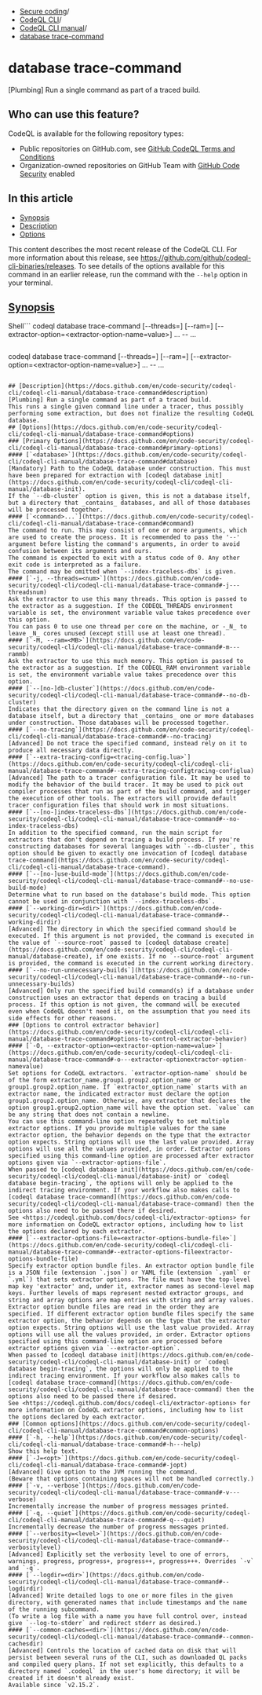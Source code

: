   * [Secure coding](https://docs.github.com/en/code-security "Secure coding")/
  * [CodeQL CLI](https://docs.github.com/en/code-security/codeql-cli "CodeQL CLI")/
  * [CodeQL CLI manual](https://docs.github.com/en/code-security/codeql-cli/codeql-cli-manual "CodeQL CLI manual")/
  * [database trace-command](https://docs.github.com/en/code-security/codeql-cli/codeql-cli-manual/database-trace-command "database trace-command")


# database trace-command
[Plumbing] Run a single command as part of a traced build.
## Who can use this feature?
CodeQL is available for the following repository types:
  * Public repositories on GitHub.com, see [GitHub CodeQL Terms and Conditions](https://github.com/github/codeql-cli-binaries/blob/main/LICENSE.md)
  * Organization-owned repositories on GitHub Team with [GitHub Code Security](https://docs.github.com/en/get-started/learning-about-github/about-github-advanced-security) enabled


## In this article
  * [Synopsis](https://docs.github.com/en/code-security/codeql-cli/codeql-cli-manual/database-trace-command#synopsis)
  * [Description](https://docs.github.com/en/code-security/codeql-cli/codeql-cli-manual/database-trace-command#description)
  * [Options](https://docs.github.com/en/code-security/codeql-cli/codeql-cli-manual/database-trace-command#options)


This content describes the most recent release of the CodeQL CLI. For more information about this release, see <https://github.com/github/codeql-cli-binaries/releases>.
To see details of the options available for this command in an earlier release, run the command with the `--help` option in your terminal.
## [Synopsis](https://docs.github.com/en/code-security/codeql-cli/codeql-cli-manual/database-trace-command#synopsis)
Shell```
codeql database trace-command [--threads=<num>] [--ram=<MB>] [--extractor-option=<extractor-option-name=value>] <options>... -- <database> <command>...

```
```
codeql database trace-command [--threads=<num>] [--ram=<MB>] [--extractor-option=<extractor-option-name=value>] <options>... -- <database> <command>...

```

## [Description](https://docs.github.com/en/code-security/codeql-cli/codeql-cli-manual/database-trace-command#description)
[Plumbing] Run a single command as part of a traced build.
This runs a single given command line under a tracer, thus possibly performing some extraction, but does not finalize the resulting CodeQL database.
## [Options](https://docs.github.com/en/code-security/codeql-cli/codeql-cli-manual/database-trace-command#options)
### [Primary Options](https://docs.github.com/en/code-security/codeql-cli/codeql-cli-manual/database-trace-command#primary-options)
#### [`<database>`](https://docs.github.com/en/code-security/codeql-cli/codeql-cli-manual/database-trace-command#database)
[Mandatory] Path to the CodeQL database under construction. This must have been prepared for extraction with [codeql database init](https://docs.github.com/en/code-security/codeql-cli/codeql-cli-manual/database-init).
If the `--db-cluster` option is given, this is not a database itself, but a directory that _contains_ databases, and all of those databases will be processed together.
#### [`<command>...`](https://docs.github.com/en/code-security/codeql-cli/codeql-cli-manual/database-trace-command#command)
The command to run. This may consist of one or more arguments, which are used to create the process. It is recommended to pass the '--' argument before listing the command's arguments, in order to avoid confusion between its arguments and ours.
The command is expected to exit with a status code of 0. Any other exit code is interpreted as a failure.
The command may be omitted when `--index-traceless-dbs` is given.
#### [`-j, --threads=<num>`](https://docs.github.com/en/code-security/codeql-cli/codeql-cli-manual/database-trace-command#-j---threadsnum)
Ask the extractor to use this many threads. This option is passed to the extractor as a suggestion. If the CODEQL_THREADS environment variable is set, the environment variable value takes precedence over this option.
You can pass 0 to use one thread per core on the machine, or -_N_ to leave _N_ cores unused (except still use at least one thread).
#### [`-M, --ram=<MB>`](https://docs.github.com/en/code-security/codeql-cli/codeql-cli-manual/database-trace-command#-m---rammb)
Ask the extractor to use this much memory. This option is passed to the extractor as a suggestion. If the CODEQL_RAM environment variable is set, the environment variable value takes precedence over this option.
#### [`--[no-]db-cluster`](https://docs.github.com/en/code-security/codeql-cli/codeql-cli-manual/database-trace-command#--no-db-cluster)
Indicates that the directory given on the command line is not a database itself, but a directory that _contains_ one or more databases under construction. Those databases will be processed together.
#### [`--no-tracing`](https://docs.github.com/en/code-security/codeql-cli/codeql-cli-manual/database-trace-command#--no-tracing)
[Advanced] Do not trace the specified command, instead rely on it to produce all necessary data directly.
#### [`--extra-tracing-config=<tracing-config.lua>`](https://docs.github.com/en/code-security/codeql-cli/codeql-cli-manual/database-trace-command#--extra-tracing-configtracing-configlua)
[Advanced] The path to a tracer configuration file. It may be used to modify the behavior of the build tracer. It may be used to pick out compiler processes that run as part of the build command, and trigger the execution of other tools. The extractors will provide default tracer configuration files that should work in most situations.
#### [`--[no-]index-traceless-dbs`](https://docs.github.com/en/code-security/codeql-cli/codeql-cli-manual/database-trace-command#--no-index-traceless-dbs)
In addition to the specified command, run the main script for extractors that don't depend on tracing a build process. If you're constructing databases for several languages with `--db-cluster`, this option should be given to exactly one invocation of [codeql database trace-command](https://docs.github.com/en/code-security/codeql-cli/codeql-cli-manual/database-trace-command).
#### [`--[no-]use-build-mode`](https://docs.github.com/en/code-security/codeql-cli/codeql-cli-manual/database-trace-command#--no-use-build-mode)
Determine what to run based on the database's build mode. This option cannot be used in conjunction with `--index-traceless-dbs`.
#### [`--working-dir=<dir>`](https://docs.github.com/en/code-security/codeql-cli/codeql-cli-manual/database-trace-command#--working-dirdir)
[Advanced] The directory in which the specified command should be executed. If this argument is not provided, the command is executed in the value of `--source-root` passed to [codeql database create](https://docs.github.com/en/code-security/codeql-cli/codeql-cli-manual/database-create), if one exists. If no `--source-root` argument is provided, the command is executed in the current working directory.
#### [`--no-run-unnecessary-builds`](https://docs.github.com/en/code-security/codeql-cli/codeql-cli-manual/database-trace-command#--no-run-unnecessary-builds)
[Advanced] Only run the specified build command(s) if a database under construction uses an extractor that depends on tracing a build process. If this option is not given, the command will be executed even when CodeQL doesn't need it, on the assumption that you need its side effects for other reasons.
### [Options to control extractor behavior](https://docs.github.com/en/code-security/codeql-cli/codeql-cli-manual/database-trace-command#options-to-control-extractor-behavior)
#### [`-O, --extractor-option=<extractor-option-name=value>`](https://docs.github.com/en/code-security/codeql-cli/codeql-cli-manual/database-trace-command#-o---extractor-optionextractor-option-namevalue)
Set options for CodeQL extractors. `extractor-option-name` should be of the form extractor_name.group1.group2.option_name or group1.group2.option_name. If `extractor_option_name` starts with an extractor name, the indicated extractor must declare the option group1.group2.option_name. Otherwise, any extractor that declares the option group1.group2.option_name will have the option set. `value` can be any string that does not contain a newline.
You can use this command-line option repeatedly to set multiple extractor options. If you provide multiple values for the same extractor option, the behavior depends on the type that the extractor option expects. String options will use the last value provided. Array options will use all the values provided, in order. Extractor options specified using this command-line option are processed after extractor options given via `--extractor-options-file`.
When passed to [codeql database init](https://docs.github.com/en/code-security/codeql-cli/codeql-cli-manual/database-init) or `codeql database begin-tracing`, the options will only be applied to the indirect tracing environment. If your workflow also makes calls to [codeql database trace-command](https://docs.github.com/en/code-security/codeql-cli/codeql-cli-manual/database-trace-command) then the options also need to be passed there if desired.
See <https://codeql.github.com/docs/codeql-cli/extractor-options> for more information on CodeQL extractor options, including how to list the options declared by each extractor.
#### [`--extractor-options-file=<extractor-options-bundle-file>`](https://docs.github.com/en/code-security/codeql-cli/codeql-cli-manual/database-trace-command#--extractor-options-fileextractor-options-bundle-file)
Specify extractor option bundle files. An extractor option bundle file is a JSON file (extension `.json`) or YAML file (extension `.yaml` or `.yml`) that sets extractor options. The file must have the top-level map key 'extractor' and, under it, extractor names as second-level map keys. Further levels of maps represent nested extractor groups, and string and array options are map entries with string and array values.
Extractor option bundle files are read in the order they are specified. If different extractor option bundle files specify the same extractor option, the behavior depends on the type that the extractor option expects. String options will use the last value provided. Array options will use all the values provided, in order. Extractor options specified using this command-line option are processed before extractor options given via `--extractor-option`.
When passed to [codeql database init](https://docs.github.com/en/code-security/codeql-cli/codeql-cli-manual/database-init) or `codeql database begin-tracing`, the options will only be applied to the indirect tracing environment. If your workflow also makes calls to [codeql database trace-command](https://docs.github.com/en/code-security/codeql-cli/codeql-cli-manual/database-trace-command) then the options also need to be passed there if desired.
See <https://codeql.github.com/docs/codeql-cli/extractor-options> for more information on CodeQL extractor options, including how to list the options declared by each extractor.
### [Common options](https://docs.github.com/en/code-security/codeql-cli/codeql-cli-manual/database-trace-command#common-options)
#### [`-h, --help`](https://docs.github.com/en/code-security/codeql-cli/codeql-cli-manual/database-trace-command#-h---help)
Show this help text.
#### [`-J=<opt>`](https://docs.github.com/en/code-security/codeql-cli/codeql-cli-manual/database-trace-command#-jopt)
[Advanced] Give option to the JVM running the command.
(Beware that options containing spaces will not be handled correctly.)
#### [`-v, --verbose`](https://docs.github.com/en/code-security/codeql-cli/codeql-cli-manual/database-trace-command#-v---verbose)
Incrementally increase the number of progress messages printed.
#### [`-q, --quiet`](https://docs.github.com/en/code-security/codeql-cli/codeql-cli-manual/database-trace-command#-q---quiet)
Incrementally decrease the number of progress messages printed.
#### [`--verbosity=<level>`](https://docs.github.com/en/code-security/codeql-cli/codeql-cli-manual/database-trace-command#--verbositylevel)
[Advanced] Explicitly set the verbosity level to one of errors, warnings, progress, progress+, progress++, progress+++. Overrides `-v` and `-q`.
#### [`--logdir=<dir>`](https://docs.github.com/en/code-security/codeql-cli/codeql-cli-manual/database-trace-command#--logdirdir)
[Advanced] Write detailed logs to one or more files in the given directory, with generated names that include timestamps and the name of the running subcommand.
(To write a log file with a name you have full control over, instead give `--log-to-stderr` and redirect stderr as desired.)
#### [`--common-caches=<dir>`](https://docs.github.com/en/code-security/codeql-cli/codeql-cli-manual/database-trace-command#--common-cachesdir)
[Advanced] Controls the location of cached data on disk that will persist between several runs of the CLI, such as downloaded QL packs and compiled query plans. If not set explicitly, this defaults to a directory named `.codeql` in the user's home directory; it will be created if it doesn't already exist.
Available since `v2.15.2`.
